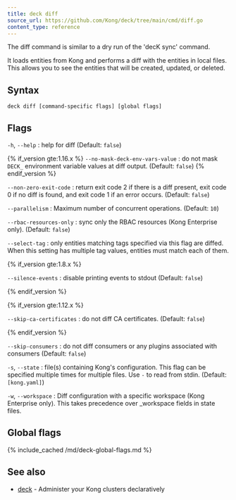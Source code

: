 ```yaml
---
title: deck diff
source_url: https://github.com/Kong/deck/tree/main/cmd/diff.go
content_type: reference
---
```


The diff command is similar to a dry run of the 'decK sync' command.

It loads entities from Kong and performs a diff with
the entities in local files. This allows you to see the entities
that will be created, updated, or deleted.


## Syntax

```
deck diff [command-specific flags] [global flags]
```

## Flags

`-h`, `--help`
:  help for diff (Default: `false`)

{% if_version gte:1.16.x %}
`--no-mask-deck-env-vars-value`
:  do not mask `DECK_` environment variable values at diff output. (Default: `false`)
{% endif_version %}

`--non-zero-exit-code`
:  return exit code 2 if there is a diff present,
exit code 0 if no diff is found,
and exit code 1 if an error occurs. (Default: `false`)

`--parallelism`
:  Maximum number of concurrent operations. (Default: `10`)

`--rbac-resources-only`
:  sync only the RBAC resources (Kong Enterprise only). (Default: `false`)

`--select-tag`
:  only entities matching tags specified via this flag are diffed.
When this setting has multiple tag values, entities must match each of them.

{% if_version gte:1.8.x %}

`--silence-events`
:  disable printing events to stdout (Default: `false`)

{% endif_version %}

{% if_version gte:1.12.x %}

`--skip-ca-certificates`
:  do not diff CA certificates. (Default: `false`)

{% endif_version %}

`--skip-consumers`
:  do not diff consumers or any plugins associated with consumers (Default: `false`)

`-s`, `--state`
:  file(s) containing Kong's configuration.
This flag can be specified multiple times for multiple files.
Use `-` to read from stdin. (Default: `[kong.yaml]`)

`-w`, `--workspace`
:  Diff configuration with a specific workspace (Kong Enterprise only).
This takes precedence over _workspace fields in state files.


## Global flags

{% include_cached /md/deck-global-flags.md %}

## See also

* [deck](/deck/{{page.kong_version}}/reference/deck/)	 - Administer your Kong clusters declaratively
